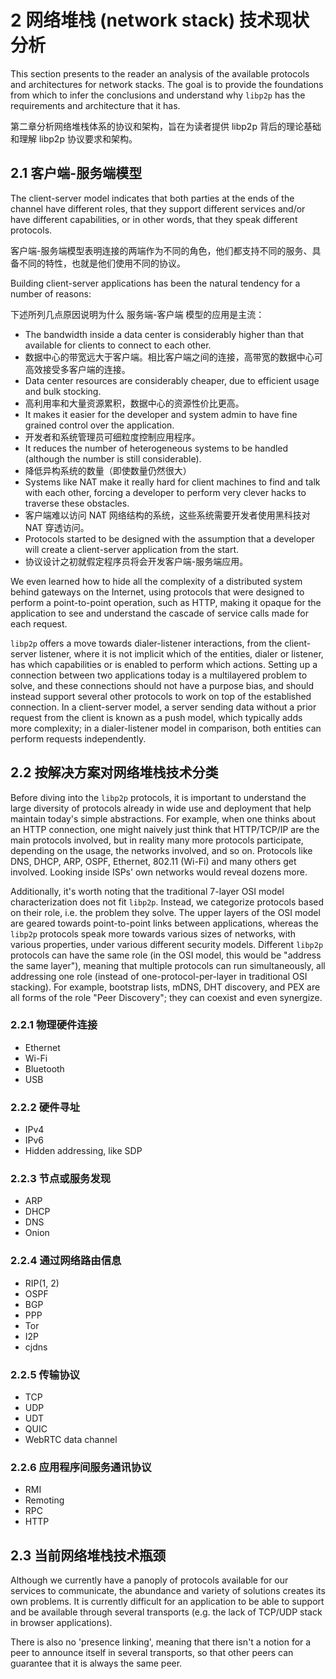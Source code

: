 2 网络堆栈 (network stack) 技术现状分析
====================================================

This section presents to the reader an analysis of the available protocols and architectures for network stacks. The goal is to provide the foundations from which to infer the conclusions and understand why `libp2p` has the requirements and architecture that it has.

第二章分析网络堆栈体系的协议和架构，旨在为读者提供 libp2p 背后的理论基础和理解 libp2p 协议要求和架构。

## 2.1 客户端-服务端模型

The client-server model indicates that both parties at the ends of the channel have different roles, that they support different services and/or have different capabilities, or in other words, that they speak different protocols.

客户端-服务端模型表明连接的两端作为不同的角色，他们都支持不同的服务、具备不同的特性，也就是他们使用不同的协议。

Building client-server applications has been the natural tendency for a number of reasons:

下述所列几点原因说明为什么 服务端-客户端 模型的应用是主流：

- The bandwidth inside a data center is considerably higher than that available for clients to connect to each other.
- 数据中心的带宽远大于客户端。相比客户端之间的连接，高带宽的数据中心可高效接受多客户端的连接。
- Data center resources are considerably cheaper, due to efficient usage and bulk stocking.
- 高利用率和大量资源累积，数据中心的资源性价比更高。
- It makes it easier for the developer and system admin to have fine grained control over the application.
- 开发者和系统管理员可细粒度控制应用程序。
- It reduces the number of heterogeneous systems to be handled (although the number is still considerable).
- 降低异构系统的数量（即使数量仍然很大）
- Systems like NAT make it really hard for client machines to find and talk with each other, forcing a developer to perform very clever hacks to traverse these obstacles.
- 客户端难以访问 NAT 网络结构的系统，这些系统需要开发者使用黑科技对 NAT 穿透访问。
- Protocols started to be designed with the assumption that a developer will create a client-server application from the start.
- 协议设计之初就假定程序员将会开发客户端-服务端应用。

We even learned how to hide all the complexity of a distributed system behind gateways on the Internet, using protocols that were designed to perform a point-to-point operation, such as HTTP, making it opaque for the application to see and understand the cascade of service calls made for each request.

`libp2p` offers a move towards dialer-listener interactions, from the client-server listener, where it is not implicit which of the entities, dialer or listener, has which capabilities or is enabled to perform which actions. Setting up a connection between two applications today is a multilayered problem to solve, and these connections should not have a purpose bias, and should instead support several other protocols to work on top of the established connection. In a client-server model, a server sending data without a prior request from the client is known as a push model, which typically adds more complexity; in a dialer-listener model in comparison, both entities can perform requests independently.

## 2.2 按解决方案对网络堆栈技术分类

Before diving into the `libp2p` protocols, it is important to understand the large diversity of protocols already in wide use and deployment that help maintain today's simple abstractions. For example, when one thinks about an HTTP connection, one might naively just think that HTTP/TCP/IP are the main protocols involved, but in reality many more protocols participate, depending on the usage, the networks involved, and so on. Protocols like DNS, DHCP, ARP, OSPF, Ethernet, 802.11 (Wi-Fi) and many others get involved. Looking inside ISPs' own networks would reveal dozens more.

Additionally, it's worth noting that the traditional 7-layer OSI model characterization does not fit `libp2p`. Instead, we categorize protocols based on their role, i.e. the problem they solve. The upper layers of the OSI model are geared towards point-to-point links between applications, whereas the `libp2p` protocols speak more towards various sizes of networks, with various properties, under various different security models. Different `libp2p` protocols can have the same role (in the OSI model, this would be "address the same layer"), meaning that multiple protocols can run simultaneously, all addressing one role (instead of one-protocol-per-layer in traditional OSI stacking). For example, bootstrap lists, mDNS, DHT discovery, and PEX are all forms of the role "Peer Discovery"; they can coexist and even synergize.

### 2.2.1 物理硬件连接

- Ethernet
- Wi-Fi
- Bluetooth
- USB

### 2.2.2 硬件寻址

- IPv4
- IPv6
- Hidden addressing, like SDP

### 2.2.3 节点或服务发现

- ARP
- DHCP
- DNS
- Onion

### 2.2.4 通过网络路由信息

- RIP(1, 2)
- OSPF
- BGP
- PPP
- Tor
- I2P
- cjdns

### 2.2.5 传输协议

- TCP
- UDP
- UDT
- QUIC
- WebRTC data channel

### 2.2.6 应用程序间服务通讯协议

- RMI
- Remoting
- RPC
- HTTP

## 2.3 当前网络堆栈技术瓶颈

Although we currently have a panoply of protocols available for our services to communicate, the abundance and variety of solutions creates its own problems. It is currently difficult for an application to be able to support and be available through several transports (e.g. the lack of TCP/UDP stack in browser applications).

There is also no 'presence linking', meaning that there isn't a notion for a peer to announce itself in several transports, so that other peers can guarantee that it is always the same peer.
